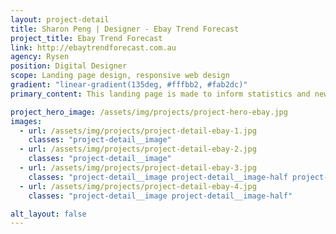 ```yaml
---
layout: project-detail
title: Sharon Peng | Designer - Ebay Trend Forecast
project_title: Ebay Trend Forecast
link: http://ebaytrendforecast.com.au
agency: Rysen
position: Digital Designer
scope: Landing page design, responsive web design
gradient: "linear-gradient(135deg, #fffbb2, #fab2dc)"
primary_content: This landing page is made to inform statistics and newfound information about the impact of technology on economics.

project_hero_image: /assets/img/projects/project-hero-ebay.jpg
images:
  - url: /assets/img/projects/project-detail-ebay-1.jpg
    classes: "project-detail__image"
  - url: /assets/img/projects/project-detail-ebay-2.jpg
    classes: "project-detail__image"
  - url: /assets/img/projects/project-detail-ebay-3.jpg
    classes: "project-detail__image project-detail__image-half project-detail__image-half-right"
  - url: /assets/img/projects/project-detail-ebay-4.jpg
    classes: "project-detail__image project-detail__image-half"

alt_layout: false
---
```

